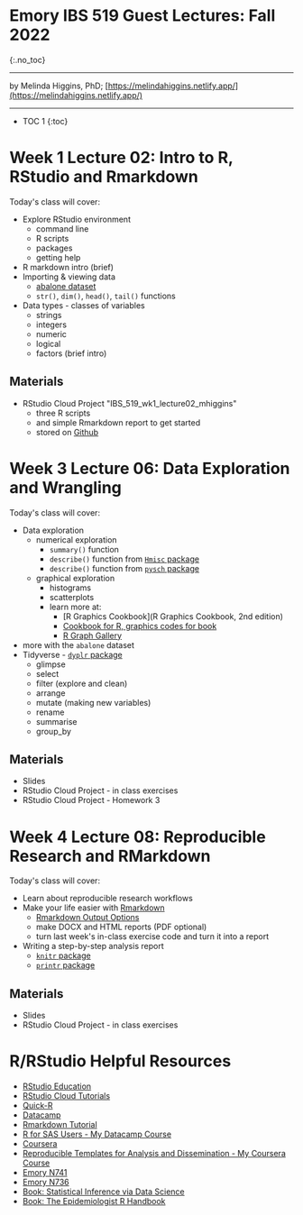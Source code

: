 # Emory IBS 519 Guest Lectures: Fall 2022
{:.no_toc}

-----

by Melinda Higgins, PhD; [https://melindahiggins.netlify.app/](https://melindahiggins.netlify.app/)

-----

* TOC 1
{:toc}

# Week 1 Lecture 02: Intro to R, RStudio and Rmarkdown

Today's class will cover:

* Explore RStudio environment
    - command line
    - R scripts
    - packages
    - getting help 
* R markdown intro (brief)
* Importing & viewing data
    - [abalone dataset](https://archive.ics.uci.edu/ml/datasets/abalone)
    - `str()`, `dim()`, `head()`, `tail()` functions
* Data types - classes of variables
    - strings
    - integers
    - numeric
    - logical
    - factors (brief intro)

## Materials

* RStudio Cloud Project "IBS_519_wk1_lecture02_mhiggins"
    - three R scripts
    - and simple Rmarkdown report to get started
    - stored on [Github](https://github.com/melindahiggins2000/IBS_519_wk1_lecture02_mhiggins)

# Week 3 Lecture 06: Data Exploration and Wrangling

Today's class will cover:

* Data exploration
    - numerical exploration
        - `summary()` function
        - `describe()` function from [`Hmisc` package](https://hbiostat.org/R/Hmisc/)
        - `describe()` function from [`pysch` package](https://cran.r-project.org/web/packages/psych/index.html)
    - graphical exploration
        - histograms
        - scatterplots
        - learn more at:
            - [R Graphics Cookbook](R Graphics Cookbook, 2nd edition)
            - [Cookbook for R, graphics codes for book](http://www.cookbook-r.com/Graphs/)
            - [R Graph Gallery](https://r-graph-gallery.com/)
* more with the `abalone` dataset
* Tidyverse - [`dyplr` package](https://dplyr.tidyverse.org/index.html)
    - glimpse
    - select
    - filter (explore and clean)
    - arrange
    - mutate (making new variables)
    - rename
    - summarise
    - group_by
    
## Materials

* Slides
* RStudio Cloud Project - in class exercises
* RStudio Cloud Project - Homework 3

# Week 4 Lecture 08: Reproducible Research and RMarkdown

Today's class will cover:

* Learn about reproducible research workflows
* Make your life easier with [Rmarkdown](https://rmarkdown.rstudio.com/)
    - [Rmarkdown Output Options](https://rmarkdown.rstudio.com/gallery.html)
    - make DOCX and HTML reports (PDF optional)
    - turn last week's in-class exercise code and turn it into a report
* Writing a step-by-step analysis report 
    - [`knitr` package](https://cran.r-project.org/web/packages/knitr/index.html)
    - [`printr` package](https://cran.r-project.org/web/packages/printr/)

## Materials

* Slides
* RStudio Cloud Project - in class exercises

# R/RStudio Helpful Resources

* [RStudio Education](https://education.rstudio.com/)
* [RStudio Cloud Tutorials](https://rstudio.cloud/learn/primers)
* [Quick-R](https://www.statmethods.net/)
* [Datacamp](https://www.datacamp.com/)
* [Rmarkdown Tutorial](https://rmarkdown.rstudio.com/lesson-1.html)
* [R for SAS Users - My Datacamp Course](https://www.datacamp.com/courses/r-for-sas-users)
* [Coursera](https://www.coursera.org/)
* [Reproducible Templates for Analysis and Dissemination - My Coursera Course](https://www.coursera.org/learn/reproducible-templates-analysis)
* [Emory N741](https://melindahiggins2000.github.io/N741bigdata/)
* [Emory N736](https://melindahiggins2000.github.io/N736/)
* [Book: Statistical Inference via Data Science](https://moderndive.com/)
* [Book: The Epidemiologist R Handbook](https://epirhandbook.com/en/index.html)
